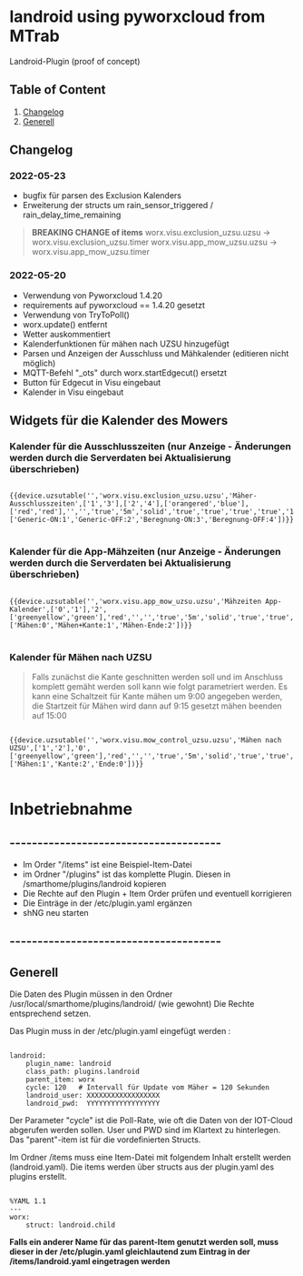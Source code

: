 # landroid using pyworxcloud from MTrab

Landroid-Plugin (proof of concept)

## Table of Content

1. [Changelog](#changelog)
2. [Generell](#generell)


## Changelog <a name="changelog"/></a>


### 2022-05-23

- bugfix für parsen des Exclusion Kalenders
- Erweiterung der structs um rain_sensor_triggered / rain_delay_time_remaining
>**BREAKING CHANGE of items**
>worx.visu.exclusion_uzsu.uzsu -> worx.visu.exclusion_uzsu.timer
>worx.visu.app_mow_uzsu.uzsu   -> worx.visu.app_mow_uzsu.timer

### 2022-05-20
- Verwendung von Pyworxcloud 1.4.20
- requirements auf pyworxcloud == 1.4.20 gesetzt
- Verwendung von TryToPoll()
- worx.update() entfernt
- Wetter auskommentiert
- Kalenderfunktionen für mähen nach UZSU hinzugefügt
- Parsen und Anzeigen der Ausschluss und Mähkalender  (editieren nicht möglich)
- MQTT-Befehl "_ots" durch worx.startEdgecut() ersetzt
- Button für Edgecut in Visu eingebaut
- Kalender in Visu eingebaut

## Widgets für die Kalender des Mowers

### Kalender für die Ausschlusszeiten (nur Anzeige - Änderungen werden durch die Serverdaten bei Aktualisierung überschrieben)
<pre>
<code>
{{device.uzsutable('','worx.visu.exclusion_uzsu.uzsu','Mäher-Ausschlusszeiten',['1','3'],['2','4'],['orangered','blue'],['red','red'],'','','true','5m','solid','true','true','true','true','1','list',['Generic-ON:1','Generic-OFF:2','Beregnung-ON:3','Beregnung-OFF:4'])}}
</code>
</pre>


### Kalender für die App-Mähzeiten (nur Anzeige - Änderungen werden durch die Serverdaten bei Aktualisierung überschrieben)

<pre>
<code>
{{device.uzsutable('','worx.visu.app_mow_uzsu.uzsu','Mähzeiten App-Kalender',['0','1'],'2',['greenyellow','green'],'red','','','true','5m','solid','true','true','true','true','1','list',['Mähen:0','Mähen+Kante:1','Mähen-Ende:2'])}}
</code>
</pre>

### Kalender für Mähen nach UZSU

>Falls zunächst die Kante geschnitten werden soll und im Anschluss komplett gemäht werden soll kann wie folgt
>parametriert werden.
>Es kann eine Schaltzeit für Kante mähen um 9:00 angegeben werden, die Startzeit für Mähen wird dann auf 9:15 gesetzt
>mähen beenden auf 15:00

<pre>
<code>
{{device.uzsutable('','worx.visu.mow_control_uzsu.uzsu','Mähen nach UZSU',['1','2'],'0',['greenyellow','green'],'red','','','true','5m','solid','true','true','true','true','1','list',['Mähen:1','Kante:2','Ende:0'])}}
</code>
</pre>

# Inbetriebnahme
## --------------------------------------
- Im Order "/items" ist eine Beispiel-Item-Datei
- im Ordner "/plugins" ist das komplette Plugin. Diesen in /smarthome/plugins/landroid kopieren
- Die Rechte auf den  Plugin + Item Order prüfen und eventuell korrigieren
- Die Einträge in der /etc/plugin.yaml ergänzen
- shNG neu starten
## --------------------------------------


## Generell <a name="generell"/></a>

Die Daten des Plugin müssen in den Ordner /usr/local/smarthome/plugins/landroid/ (wie gewohnt)
Die Rechte entsprechend setzen.

Das Plugin muss in der /etc/plugin.yaml eingefügt werden :

<pre>
<code>
landroid:
    plugin_name: landroid
    class_path: plugins.landroid
    parent_item: worx
    cycle: 120   # Intervall für Update vom Mäher = 120 Sekunden
    landroid_user: XXXXXXXXXXXXXXXXXX
    landroid_pwd:  YYYYYYYYYYYYYYYYYY
</code></pre>

Der Parameter "cycle" ist die Poll-Rate, wie oft die Daten von der IOT-Cloud abgerufen werden sollen.
User und PWD sind im Klartext zu hinterlegen.
Das "parent"-item ist für die vordefinierten Structs.

Im Ordner /items muss eine Item-Datei mit folgendem Inhalt erstellt werden (landroid.yaml).
Die items werden über structs aus der plugin.yaml des plugins erstellt.
<pre>
<code>
%YAML 1.1
---
worx:
    struct: landroid.child
</code></pre>

**Falls ein anderer Name für das parent-Item genutzt werden soll, muss dieser
in der /etc/plugin.yaml gleichlautend zum Eintrag in der /items/landroid.yaml eingetragen werden**
